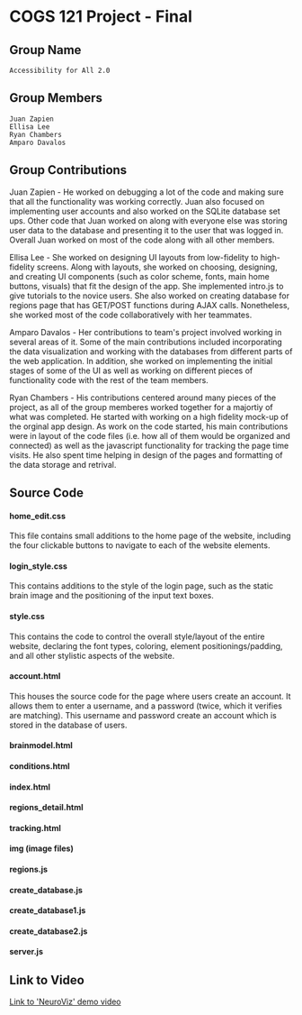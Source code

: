 # COGS 121 Project - Final

## Group Name

	Accessibility for All 2.0

## Group Members

	Juan Zapien
	Ellisa Lee
	Ryan Chambers
	Amparo Davalos

## Group Contributions

Juan Zapien - He worked on debugging a lot of the code and making sure that all the functionality was working correctly. Juan also focused on implementing user accounts and also worked on the SQLite database set ups. Other code that Juan worked on along with everyone else was storing user data to the database and presenting it to the user that was logged in. Overall Juan worked on most of the code along with all other members.

Ellisa Lee - She worked on designing UI layouts from low-fidelity to high-fidelity screens. Along with layouts, she worked on choosing, designing, and creating UI components (such as color scheme, fonts, main home buttons, visuals) that fit the design of the app.  She implemented intro.js to give tutorials to the novice users. She also worked on creating database for regions page that has GET/POST functions during AJAX calls. Nonetheless, she worked most of the code collaboratively with her teammates.
	
Amparo Davalos - Her contributions to team's project involved working in several areas of it. Some of the main contributions included incorporating the data visualization and working with the databases from different parts of the web application. In addition, she worked on implementing the initial stages of some of the UI as well as working on different pieces of functionality code with the rest of the team members.

Ryan Chambers - His contributions centered around many pieces of the project, as all of the group memberes worked together for a majortiy of what was completed. He started with working on a high fidelity mock-up of the orginal app design. As work on the code started, his main contributions were in layout of the code files (i.e. how all of them would be organized and connected) as well as the javascript functionality for tracking the page time visits. He also spent time helping in design of the pages and formatting of the data storage and retrival.

## Source Code

#### home_edit.css
This file contains small additions to the home page of the website, including the four clickable buttons to navigate to each of the website elements.
#### login_style.css
This contains additions to the style of the login page, such as the static brain image and the positioning of the input text boxes.
#### style.css
This contains the code to control the overall style/layout of the entire website, declaring the font types, coloring, element positionings/padding, and all other stylistic aspects of the website.
#### account.html
This houses the source code for the page where users create an account. It allows them to enter a username, and a password (twice, which it verifies are matching). This username and password create an account which is stored in the database of users.
#### brainmodel.html

#### conditions.html

#### index.html

#### regions_detail.html

#### tracking.html

#### img (image files)

#### regions.js

#### create_database.js

#### create_database1.js

#### create_database2.js

#### server.js


## Link to Video
[Link to 'NeuroViz' demo video](https://drive.google.com/file/d/1pY8k52e_Xj6ZYYy2GoFvj5Zcl8AbHNte/view?usp=sharing)

